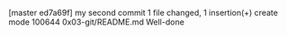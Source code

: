 [master ed7a69f] my second commit
 1 file changed, 1 insertion(+)
 create mode 100644 0x03-git/README.md
Well-done 
